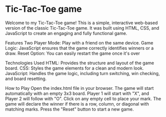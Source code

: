 # Tic-Tac-Toe game

Welcome to my Tic-Tac-Toe game! This is a simple, interactive web-based version of the classic Tic-Tac-Toe game. It was built using HTML, CSS, and JavaScript to create an engaging and fully functional game.

Features
Two Player Mode: Play with a friend on the same device.
Game Logic: JavaScript ensures that the game correctly identifies winners or a draw.
Reset Option: You can easily restart the game once it's over

Technologies Used
HTML: Provides the structure and layout of the game board.
CSS: Styles the game elements for a clean and modern look.
JavaScript: Handles the game logic, including turn switching, win checking, and board resetting.

How to Play
Open the index.html file in your browser.
The game will start automatically with an empty 3x3 board.
Player 1 will start with "X", and Player 2 will follow with "O".
Click on any empty cell to place your mark.
The game will declare the winner if there is a row, column, or diagonal with matching marks.
Press the "Reset" button to start a new game.

